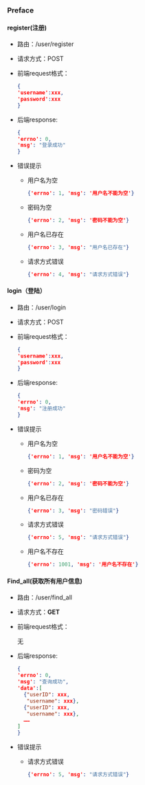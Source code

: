 ### Preface

#### register(注册)

- 路由：/user/register

- 请求方式：POST

- 前端request格式：

  ```json
  {
  'username':xxx,
  'password':xxx
  }
  ```

- 后端response:

  ```json
  {
  'errno': 0, 
  'msg': "登录成功"
  }
  ```

- 错误提示

  - 用户名为空

    ```json
    {'errno': 1, 'msg': '用户名不能为空'}
    ```

  - 密码为空

    ```json
    {'errno': 2, 'msg': '密码不能为空'}
    ```

  - 用户名已存在

    ```json
    {'errno': 3, 'msg': "用户名已存在"}
    ```

  - 请求方式错误

    ```json
    {'errno': 4, 'msg': "请求方式错误"}
    ```

#### login（登陆）

- 路由：/user/login

- 请求方式：POST

- 前端request格式：

  ```json
  {
  'username':xxx,
  'password':xxx
  }
  ```

- 后端response:

  ```json
  {
  'errno': 0, 
  'msg': "注册成功"
  }
  ```

- 错误提示

  - 用户名为空

    ```json
    {'errno': 1, 'msg': '用户名不能为空'}
    ```

  - 密码为空

    ```json
    {'errno': 2, 'msg': '密码不能为空'}
    ```

  - 用户名已存在

    ```json
    {'errno': 3, 'msg': "密码错误"}
    ```

  - 请求方式错误

    ```json
    {'errno': 5, 'msg': "请求方式错误"}
    ```

  - 用户名不存在

    ```json
    {'errno': 1001, 'msg': '用户名不存在'}
    ```

#### Find_all(获取所有用户信息)

- 路由：/user/find_all

- 请求方式：**GET**

- 前端request格式：

  无

- 后端response:

  ```json
  {
  'errno': 0, 
  'msg': "查询成功",
  'data':[
    {"userID": xxx,
  	 "username": xxx},
    {"userID": xxx,
  	 "username": xxx},
    ……
  ]
  }
  ```

- 错误提示

  - 请求方式错误

    ```json
    {'errno': 5, 'msg': "请求方式错误"}
    ```

  

#### 

